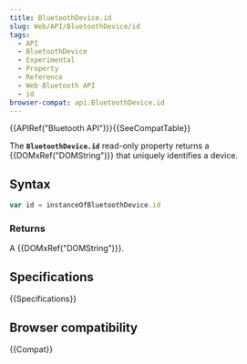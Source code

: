 ```yaml
---
title: BluetoothDevice.id
slug: Web/API/BluetoothDevice/id
tags:
  - API
  - BluetoothDevice
  - Experimental
  - Property
  - Reference
  - Web Bluetooth API
  - id
browser-compat: api.BluetoothDevice.id
---
```

{{APIRef("Bluetooth API")}}{{SeeCompatTable}}

The **`BluetoothDevice.id`** read-only property returns a
{{DOMxRef("DOMString")}} that uniquely identifies a device.

## Syntax

```js
var id = instanceOfBluetoothDevice.id
```

### Returns

A {{DOMxRef("DOMString")}}.

## Specifications

{{Specifications}}

## Browser compatibility

{{Compat}}
